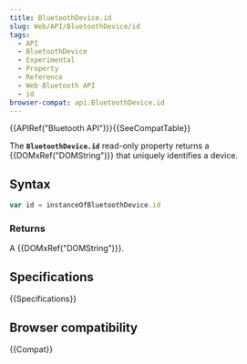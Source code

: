 ```yaml
---
title: BluetoothDevice.id
slug: Web/API/BluetoothDevice/id
tags:
  - API
  - BluetoothDevice
  - Experimental
  - Property
  - Reference
  - Web Bluetooth API
  - id
browser-compat: api.BluetoothDevice.id
---
```

{{APIRef("Bluetooth API")}}{{SeeCompatTable}}

The **`BluetoothDevice.id`** read-only property returns a
{{DOMxRef("DOMString")}} that uniquely identifies a device.

## Syntax

```js
var id = instanceOfBluetoothDevice.id
```

### Returns

A {{DOMxRef("DOMString")}}.

## Specifications

{{Specifications}}

## Browser compatibility

{{Compat}}
